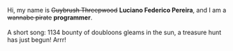 Hi, my name is ~~Guybrush Threepwood~~ **Luciano Federico Pereira**, and I am a ~~wannabe pirate~~ **programmer**.<br><br>A short song: 1134 bounty of doubloons gleams in the sun, a treasure hunt has just begun! Arrr!
